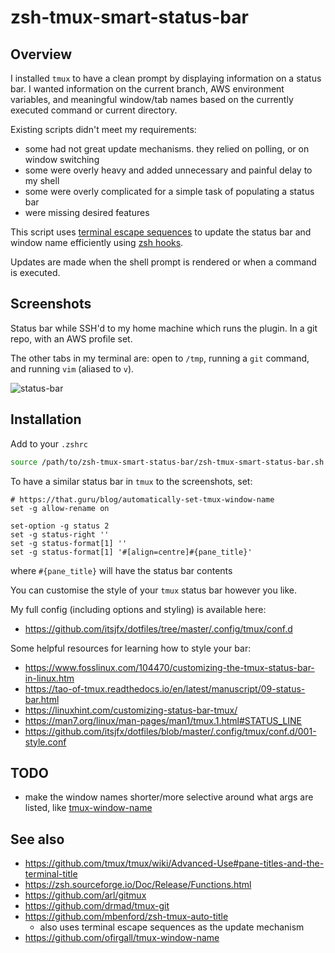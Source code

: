 # zsh-tmux-smart-status-bar

## Overview

I installed `tmux` to have a clean prompt by displaying information on a status bar. I wanted information on the current branch, AWS environment variables, and meaningful window/tab names based on the currently executed command or current directory.

Existing scripts didn't meet my requirements:
* some had not great update mechanisms. they relied on polling, or on window switching
* some were overly heavy and added unnecessary and painful delay to my shell
* some were overly complicated for a simple task of populating a status bar
* were missing desired features

This script uses [terminal escape sequences](https://en.wikipedia.org/wiki/ANSI_escape_code) to update the status bar and window name efficiently using [zsh hooks](https://zsh.sourceforge.io/Doc/Release/Functions.html).

Updates are made when the shell prompt is rendered or when a command is executed.

## Screenshots

Status bar while SSH'd to my home machine which runs the plugin. In a git repo, with an AWS profile set.

The other tabs in my terminal are: open to `/tmp`, running a `git` command, and running `vim` (aliased to `v`).

![status-bar](https://github.com/itsjfx/zsh-tmux-smart-status-bar/assets/13778935/1b5c2739-53b8-4add-84fa-20741f3a7bad)

## Installation

Add to your `.zshrc`

```bash
source /path/to/zsh-tmux-smart-status-bar/zsh-tmux-smart-status-bar.sh
```

To have a similar status bar in `tmux` to the screenshots, set:

```
# https://that.guru/blog/automatically-set-tmux-window-name
set -g allow-rename on

set-option -g status 2
set -g status-right ''
set -g status-format[1] ''
set -g status-format[1] '#[align=centre]#{pane_title}'
```

where `#{pane_title}` will have the status bar contents

You can customise the style of your `tmux` status bar however you like.

My full config (including options and styling) is available here:
* <https://github.com/itsjfx/dotfiles/tree/master/.config/tmux/conf.d>

Some helpful resources for learning how to style your bar:
* <https://www.fosslinux.com/104470/customizing-the-tmux-status-bar-in-linux.htm>
* <https://tao-of-tmux.readthedocs.io/en/latest/manuscript/09-status-bar.html>
* <https://linuxhint.com/customizing-status-bar-tmux/>
* <https://man7.org/linux/man-pages/man1/tmux.1.html#STATUS_LINE>
* <https://github.com/itsjfx/dotfiles/blob/master/.config/tmux/conf.d/001-style.conf>

## TODO

* make the window names shorter/more selective around what args are listed, like [tmux-window-name](https://github.com/ofirgall/tmux-window-name)

## See also

* <https://github.com/tmux/tmux/wiki/Advanced-Use#pane-titles-and-the-terminal-title>
* <https://zsh.sourceforge.io/Doc/Release/Functions.html>
* <https://github.com/arl/gitmux>
* <https://github.com/drmad/tmux-git>
* <https://github.com/mbenford/zsh-tmux-auto-title>
    * also uses terminal escape sequences as the update mechanism
* <https://github.com/ofirgall/tmux-window-name>
